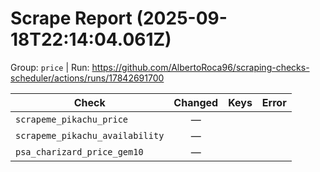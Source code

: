 # Scrape Report (2025-09-18T22:14:04.061Z)

Group: `price`  |  Run: https://github.com/AlbertoRoca96/scraping-checks-scheduler/actions/runs/17842691700

| Check | Changed | Keys | Error |
|---|:---:|:--|:--|
| `scrapeme_pikachu_price` | — |  |  |
| `scrapeme_pikachu_availability` | — |  |  |
| `psa_charizard_price_gem10` | — |  |  |

